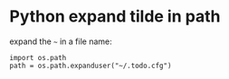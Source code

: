 # Python expand tilde in path

expand the `~` in a file name:

```
import os.path
path = os.path.expanduser("~/.todo.cfg")
```
